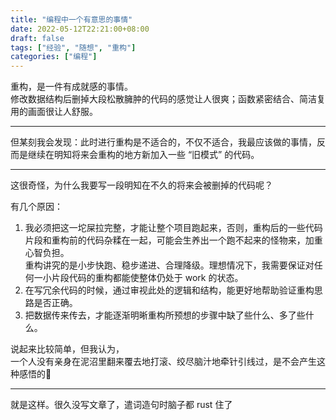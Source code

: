 ```yaml
---
title: "编程中一个有意思的事情"
date: 2022-05-12T22:21:00+08:00
draft: false
tags: ["经验", "随想", "重构"]
categories: ["编程"]
---
```


重构，是一件有成就感的事情。  
修改数据结构后删掉大段松散臃肿的代码的感觉让人很爽；函数紧密结合、简洁复用的画面很让人舒服。

-----
但某刻我会发现：此时进行重构是不适合的，不仅不适合，我最应该做的事情，反而是继续在明知将来会重构的地方新加入一些 “旧模式” 的代码。  

-----

这很奇怪，为什么我要写一段明知在不久的将来会被删掉的代码呢？  

有几个原因：  
1. 我必须把这一坨屎拉完整，才能让整个项目跑起来，否则，重构后的一些代码片段和重构前的代码杂糅在一起，可能会生养出一个跑不起来的怪物来，加重心智负担。  
   重构讲究的是小步快跑、稳步递进、合理降级。理想情况下，我需要保证对任何一小片段代码的重构都能使整体仍处于 work 的状态。
2. 在写冗余代码的时候，通过审视此处的逻辑和结构，能更好地帮助验证重构思路是否正确。
3. 把数据传来传去，才能逐渐明晰重构所预想的步骤中缺了些什么、多了些什么。

说起来比较简单，但我认为，  
一个人没有亲身在泥沼里翻来覆去地打滚、绞尽脑汁地牵针引线过，是不会产生这种感悟的🥲

-----
就是这样。很久没写文章了，遣词造句时脑子都 rust 住了
